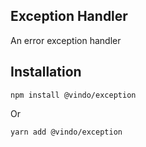 ## Exception Handler
An error exception handler


## Installation
```
npm install @vindo/exception
```
Or
```
yarn add @vindo/exception
```